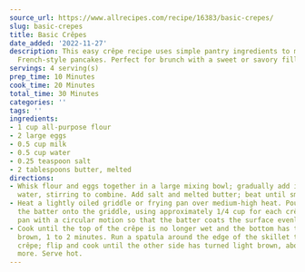 ```yaml
---
source_url: https://www.allrecipes.com/recipe/16383/basic-crepes/
slug: basic-crepes
title: Basic Crêpes
date_added: '2022-11-27'
description: This easy crêpe recipe uses simple pantry ingredients to make delicious
  French-style pancakes. Perfect for brunch with a sweet or savory filling!
servings: 4 serving(s)
prep_time: 10 Minutes
cook_time: 20 Minutes
total_time: 30 Minutes
categories: ''
tags: ''
ingredients:
- 1 cup all-purpose flour
- 2 large eggs
- 0.5 cup milk
- 0.5 cup water
- 0.25 teaspoon salt
- 2 tablespoons butter, melted
directions:
- Whisk flour and eggs together in a large mixing bowl; gradually add in milk and
  water, stirring to combine. Add salt and melted butter; beat until smooth.
- Heat a lightly oiled griddle or frying pan over medium-high heat. Pour or scoop
  the batter onto the griddle, using approximately 1/4 cup for each crêpe. Tilt the
  pan with a circular motion so that the batter coats the surface evenly.
- Cook until the top of the crêpe is no longer wet and the bottom has turned light
  brown, 1 to 2 minutes. Run a spatula around the edge of the skillet to loosen the
  crêpe; flip and cook until the other side has turned light brown, about 1 minute
  more. Serve hot.
---
```

